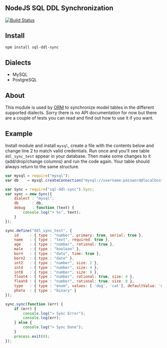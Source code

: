 ## NodeJS SQL DDL Synchronization

[![Build Status](https://secure.travis-ci.org/dresende/node-sql-ddl-sync.png?branch=master)](http://travis-ci.org/dresende/node-sql-ddl-sync)

## Install

```sh
npm install sql-ddl-sync
```

## Dialects

- MySQL
- PostgreSQL

## About

This module is used by [ORM](http://dresende.github.com/node-orm2) to synchronize model tables in the different supported
dialects. Sorry there is no API documentation for now but there are a couple of tests you can read and find out how to use
it if you want.

## Example

Install module and install `mysql`, create a file with the contents below and change line 2 to match valid credentials.
Run once and you'll see table `ddl_sync_test` appear in your database. Then make some changes to it (add/drop/change columns)
and run the code again. Your table should always return to the same structure.

```js
var mysql = require("mysql");
var db    = mysql.createConnection("mysql://username:password@localhost/database");

var Sync = require("sql-ddl-sync").Sync;
var sync = new Sync({
	dialect : "mysql",
	db      : db,
	debug   : function (text) {
		console.log("> %s", text);
	}
});

sync.define("ddl_sync_test", {
	id     : { type : "number", primary: true, serial: true },
	name   : { type : "text", required: true },
	age    : { type : "number", rational: true },
	male   : { type : "boolean" },
	born   : { type : "date", time: true },
	born2  : { type : "date" },
	int2   : { type : "number", size: 2 },
	int4   : { type : "number", size: 4 },
	int8   : { type : "number", size: 8 },
	float4 : { type : "number", rational: true, size: 4 },
	float8 : { type : "number", rational: true, size: 8 },
	type   : { type : "enum", values: [ 'dog', 'cat'], defaultValue: 'dog', required: true },
	photo  : { type : "binary" }
});

sync.sync(function (err) {
	if (err) {
		console.log("> Sync Error");
		console.log(err);
	} else {
		console.log("> Sync Done");
	}
	process.exit(0);
});

```
